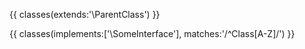 {{ classes(extends:'\ParentClass') }}

{{ classes(implements:['\SomeInterface'], matches:'/^Class[A-Z]/') }}
